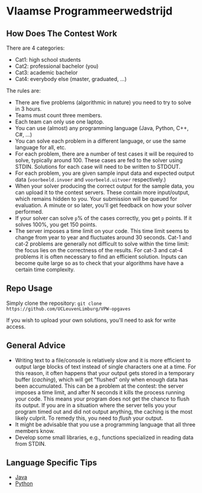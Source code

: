 # Vlaamse Programmeerwedstrijd

## How Does The Contest Work

There are 4 categories:

* Cat1: high school students
* Cat2: professional bachelor (you)
* Cat3: academic bachelor
* Cat4: everybody else (master, graduated, ...)

The rules are:

* There are five problems (algorithmic in nature) you need to try to solve in 3 hours.
* Teams must count three members.
* Each team can only use one laptop.
* You can use (almost) any programming language (Java, Python, C++, C#, ...)
* You can solve each problem in a different language, or use the same language for all, etc.
* For each problem, there are a number of test cases it will be required to solve, typically around 100. These cases are fed to the solver using STDIN. Solutions for each case will need to be written to STDOUT.
* For each problem, you are given sample input data and expected output data (`voorbeeld.invoer` and `voorbeeld.uitvoer` respectively.)
* When your solver producing the correct output for the sample data, you can upload it to the contest servers. These contain more input/output, which remains hidden to you. Your submission will be queued for evaluation. A minute or so later, you'll get feedback on how your solver performed.
* If your solver can solve `p`% of the cases correctly, you get `p` points. If it solves 100%, you get 150 points.
* The server imposes a time limit on your code. This time limit seems to change from year to year and fluctuates around 30 seconds. Cat-1 and cat-2 problems are generally not difficult to solve within the time limit: the focus lies on the correctness of the results. For cat-3 and cat-4 problems it is often necessary to find an efficient solution. Inputs can become quite large so as to check that your algorithms have have a certain time complexity.

## Repo Usage

Simply clone the repository: `git clone https://github.com/UCLeuvenLimburg/VPW-opgaves`

If you wish to upload your own solutions, you'll need to ask for write access.

## General Advice

* Writing text to a file/console is relatively slow and it is more efficient to output large blocks of text instead of single characters one at a time. For this reason, it often happens that your output gets stored in a temporary buffer (*caching*), which will get "flushed" only when enough data has been accumulated. This can be a problem at the contest: the server imposes a time limit, and after N seconds it kills the process running your code. This means your program does not get the chance to flush its output. If you are in a situation where the server tells you your program timed out and did not output anything, the caching is the most likely culprit. To remedy this, you need to *flush* your output.
* It might be advisable that you use a programming language that all three members know.
* Develop some small libraries, e.g., functions specialized in reading data from STDIN.

## Language Specific Tips

* [Java](docs/java.md)
* [Python](docs/python.md)
